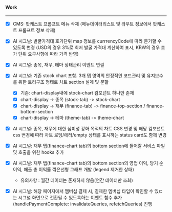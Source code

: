 
#### Work
---
- [x] CMS: 팟캐스트 프롬프트 메뉴 삭제 (메뉴데이터리스트 및 라우트 정보에서 팟캐스트 프롬프트 정보 삭제)
- [x] AI 시그널: 발굴가격대 호가단위 map 정보를 currrencyCode에 따라 분기할 수 있도록 변경 (USD의 경우 3%로 최저 발굴 가격대 계산하여 표시, KRW의 경우 호가 단위 요구사항에 따라 가격 반영)
- [x] AI 시그널: 종목, 재무, 테마 상태관리 이벤트 연결
- [x] AI 시그널: 기존 stock chart 포함. 3개 탭 영역의 안정적인 코드관리 및 유지보수를 위한 트리구조 형태로 차트 section 설계 및 분할
	- [x] 기존: chart-display내에 stock-chart 컴포넌트 하나만 존재
	- [x] chart-display -> 종목 (stock-tab) -> stock-chart
	- [x] chart-display -> 재무 (finance-tab) -> finance-top-section / finance-bottom-section
	- [x] chart-display -> 테마 (theme-tab) -> theme-chart
- [x] AI 시그널: 종목, 재무에 대한 심미성 강화 목적의 차트 CSS 변경 및 해당 컴포넌트 css 변경에 따라 차트 로딩/에러/empty 상태를 표시하는 status card도 함께 변경
- [x] AI 시그널: 재무 탭(finance-chart tab)의 bottom section에 들어갈 서비스 파일 및 호출을 위한 hooks 추가 
- [x] AI 시그널: 재무 탭(finance-chart tab)의 bottom section의 영업 이익, 당기 순이익, 매출 총 이익률 꺾은선형 그래프 개발 (legend 제거한 상태)
	- 유의사항 : 월간 데이터는 존재하지 않음(연간 데이터만 조회)

- [x] AI 시그널:  해당 페이지에서 멤버십 결제 시, 결제한 멤버십 타입이 확인할 수 있ㄸ는 시그널 화면으로 전환될 수 있도록하는 이벤트 함수 추가(handlePaymentComplete: invalidateQueries, refetchQueries) 진행

